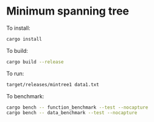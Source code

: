 # Minimum spanning tree

To install:

```sh
cargo install
```

To build:

```sh
cargo build --release
```

To run:

```sh
target/releases/mintree1 data1.txt
```

To benchmark:

```sh
cargo bench -- function_benchmark --test --nocapture
cargo bench -- data_benchmark --test --nocapture
```

